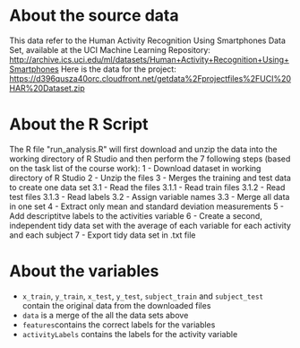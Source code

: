 # About the source data
This data refer to the Human Activity Recognition Using Smartphones Data Set, available at the UCI Machine Learning Repository: http://archive.ics.uci.edu/ml/datasets/Human+Activity+Recognition+Using+Smartphones
Here is the data for the project:
https://d396qusza40orc.cloudfront.net/getdata%2Fprojectfiles%2FUCI%20HAR%20Dataset.zip

# About the R Script
The R file "run_analysis.R" will first download and unzip the data into the working directory of R Studio and then perform the 7 following steps (based on the task list of the course work):
1 - Download dataset in working directory of R Studio
2 - Unzip the files
 3 - Merges the training and test data to create one data set
  3.1 - Read the files
   3.1.1 - Read train files
   3.1.2 - Read test files
   3.1.3 - Read labels
  3.2 - Assign variable names
  3.3 - Merge all data in one set
4 - Extract only mean and standard deviation measurements
5 - Add descriptitve labels to the activities variable
6 - Create a second, independent tidy data set with the average of each variable for each activity and each subject
7 - Export tidy data set in .txt file

# About the variables
* `x_train`, `y_train`, `x_test`, `y_test`, `subject_train` and `subject_test` contain the original data from the downloaded files
* `data` is a merge of the all the data sets above
* `features`contains the correct labels for the variables 
* `activityLabels` contains the labels for the activity variable
